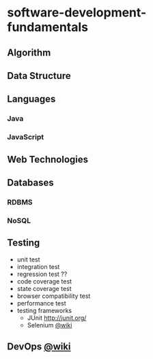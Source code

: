 # software-development-fundamentals


## Algorithm

## Data Structure

## Languages

### Java

### JavaScript

## Web Technologies


## Databases

### RDBMS

### NoSQL 

## Testing
  - unit test
  - integration test
  - regression test ??
  - code coverage test 
  - state coverage test 
  - browser compatibility test
  - performance test 
  - testing frameworks 
    - JUnit http://junit.org/
    - Selenium [@wiki](https://en.wikipedia.org/wiki/Selenium_(software))
  


## DevOps [@wiki](https://en.wikipedia.org/wiki/DevOps)


